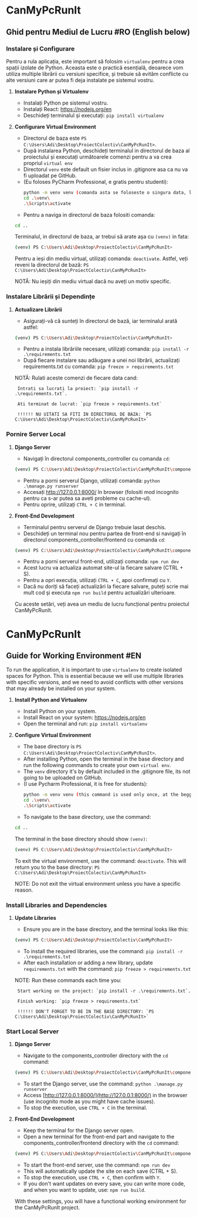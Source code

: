 # CanMyPcRunIt 

## Ghid pentru Mediul de Lucru #RO (English below)

### Instalare și Configurare 

Pentru a rula aplicația, este important să folosim `virtualenv` pentru a crea spații izolate de Python. Aceasta este o practică esențială, deoarece vom utiliza multiple librării cu versiuni specifice, și trebuie să evităm conflicte cu alte versiuni care ar putea fi deja instalate pe sistemul vostru.

1. **Instalare Python și Virtualenv**
   - Instalați Python pe sistemul vostru.
   - Instalați React: https://nodejs.org/en
   - Deschideți terminalul și executați: `pip install virtualenv`

2. **Configurare Virtual Environment**
   - Directorul de baza este `PS C:\Users\Adi\Desktop\ProiectColectiv\CanMyPcRunIt>`.
   - După instalarea Python, deschideți terminalul in directorul de baza al proiectului și executați următoarele comenzi pentru a va crea propriul `virtual env`
   - Directorul `venv` este default un fisier inclus in .gitignore asa ca nu va fi uploadat pe GitHub.
   - (Eu foloses PyCharm Professional, e gratis pentru studenti):
     ```bash
     python -m venv venv (comanda asta se foloseste o singura data, la inceput, dupa o sa aveti fisierul venv creat si va fi nevoie numai de urmatoarele doua comenzi)
     cd .\venv\
     .\Scripts\activate
     ```
   - Pentru a naviga in directorul de baza folositi comanda:
    ```bash
    cd ..
    ```

   Terminalul, in directorul de baza, ar trebui să arate așa cu `(venv)` in fata:
   ```bash
   (venv) PS C:\Users\Adi\Desktop\ProiectColectiv\CanMyPcRunIt>
    ```
    Pentru a ieși din mediu virtual, utilizați comanda: `deactivate`. Astfel, veți reveni la directorul de bază: `PS C:\Users\Adi\Desktop\ProiectColectiv\CanMyPcRunIt>`

    NOTĂ: Nu ieșiți din mediu virtual dacă nu aveți un motiv specific.

### Instalare Librării și Dependințe

1. **Actualizare Librării**
   - Asigurați-vă că sunteți în directorul de bază, iar terminalul arată astfel:
    ```bash
   (venv) PS C:\Users\Adi\Desktop\ProiectColectiv\CanMyPcRunIt>
    ```
   - Pentru a instala librăriile necesare, utilizați comanda: `pip install -r .\requirements.txt`
   - După fiecare instalare sau adăugare a unei noi librării, actualizați requirements.txt cu comanda: `pip freeze > requirements.txt`


    NOTĂ: Rulati aceste comenzi de fiecare data cand:
    
        Intrati sa lucrati la proiect: `pip install -r .\requirements.txt`.
        
        Ati terminat de lucrat: `pip freeze > requirements.txt` 

        !!!!!! NU UITATI SA FITI IN DIRECTORUL DE BAZA: `PS C:\Users\Adi\Desktop\ProiectColectiv\CanMyPcRunIt>` 


### Pornire Server Local

1. **Django Server**
   - Navigați în directorul components_controller cu comanda `cd`:
    ```bash
    (venv) PS C:\Users\Adi\Desktop\ProiectColectiv\CanMyPcRunIt\components_controller>
    ```
   - Pentru a porni serverul Django, utilizați comanda: `python .\manage.py runserver`
   - Accesați http://127.0.0.1:8000/ în browser (folositi mod incognito pentru ca s-ar putea sa aveti probleme cu cache-ul).
   - Pentru oprire, utilizați `CTRL + C` in terminal.
2. **Front-End Development**
   - Terminalul pentru serverul de Django trebuie lasat deschis.
   - Deschideți un terminal nou pentru partea de front-end si navigați în directorul components_controller/frontend cu comanda `cd`:
    ```bash
    (venv) PS C:\Users\Adi\Desktop\ProiectColectiv\CanMyPcRunIt\components_controller\frontend>
    ```
   - Pentru a porni serverul front-end, utilizați comanda: `npm run dev`
   - Acest lucru va actualiza automat site-ul la fiecare salvare (CTRL + S).
   - Pentru a opri execuția, utilizați `CTRL + C`, apoi confirmați cu `Y`.
   - Dacă nu doriți să faceți actualizări la fiecare salvare, puteți scrie mai mult cod și executa `npm run build` pentru actualizări ulterioare.

    Cu aceste setări, veți avea un mediu de lucru funcțional pentru proiectul CanMyPcRunIt.



# CanMyPcRunIt 

## Guide for Working Environment #EN

To run the application, it is important to use `virtualenv` to create isolated spaces for Python. This is essential because we will use multiple libraries with specific versions, and we need to avoid conflicts with other versions that may already be installed on your system.

1. **Install Python and Virtualenv**
   - Install Python on your system.
   - Install React on your system: https://nodejs.org/en
   - Open the terminal and run: `pip install virtualenv`

2. **Configure Virtual Environment**
   - The base directory is `PS C:\Users\Adi\Desktop\ProiectColectiv\CanMyPcRunIt>`.
   - After installing Python, open the terminal in the base directory and run the following commands to create your own `virtual env`. 
   - The `venv` directory it's by default included in the .gitignore file, its not going to be uploaded on GitHub.
   - (I use Pycharm Professional, it is free for students):
     ```bash
     python -m venv venv (this command is used only once, at the begging, after that you will have the venv folder created and you will need only the following two commands)
     cd .\venv\
     .\Scripts\activate
     ```
   - To navigate to the base directory, use the command:
    ```bash
    cd ..
    ```

   The terminal in the base directory should show `(venv)`:
   ```bash
   (venv) PS C:\Users\Adi\Desktop\ProiectColectiv\CanMyPcRunIt>
    ```
    To exit the virtual environment, use the command: `deactivate`. This will return you to the base directory: `PS C:\Users\Adi\Desktop\ProiectColectiv\CanMyPcRunIt>`

    NOTE: Do not exit the virtual environment unless you have a specific reason.

### Install Libraries and Dependencies

1. **Update Libraries**
   - Ensure you are in the base directory, and the terminal looks like this:
    ```bash
   (venv) PS C:\Users\Adi\Desktop\ProiectColectiv\CanMyPcRunIt>
    ```
   - To install the required libraries, use the command: `pip install -r .\requirements.txt`
   - After each installation or adding a new library, update `requirements.txt` with the command: `pip freeze > requirements.txt`

   NOTE: Run these commands each time you:
    
        Start working on the project: `pip install -r .\requirements.txt`.
        
        Finish working: `pip freeze > requirements.txt` 

        !!!!!! DON'T FORGET TO BE IN THE BASE DIRECTORY: `PS C:\Users\Adi\Desktop\ProiectColectiv\CanMyPcRunIt>` 


### Start Local Server

1. **Django Server**
   - Navigate to the components_controller directory with the `cd` command:
    ```bash
    (venv) PS C:\Users\Adi\Desktop\ProiectColectiv\CanMyPcRunIt\components_controller>
    ```
   - To start the Django server, use the command: `python .\manage.py runserver`
   - Access [http://127.0.0.1:8000/](http://127.0.0.1:8000/) in the browser (use incognito mode as you might have cache issues).
   - To stop the execution, use `CTRL + C` in the terminal.
2. **Front-End Development**
   - Keep the terminal for the Django server open.
   - Open a new terminal for the front-end part and navigate to the components_controller/frontend directory with the `cd` command:
    ```bash
    (venv) PS C:\Users\Adi\Desktop\ProiectColectiv\CanMyPcRunIt\components_controller\frontend>
    ```
   - To start the front-end server, use the command: `npm run dev`
   - This will automatically update the site on each save (CTRL + S).
   - To stop the execution, use `CTRL + C`, then confirm with `Y`.
   - If you don't want updates on every save, you can write more code, and when you want to update, use: `npm run build`. 

   With these settings, you will have a functional working environment for the CanMyPcRunIt project.
